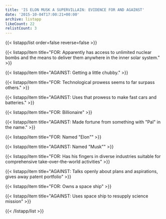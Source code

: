 ```yaml
---
title: 'IS ELON MUSK A SUPERVILLAIN: EVIDENCE FOR AND AGAINST'
date: '2015-10-04T17:00:21+00:00'
archive: listapp
likeCount: 22
relistCount: 3
---
```


<!--more-->

{{< listapp/list order=false reverse=false >}}

   {{< listapp/item title="FOR: Apparently has access to unlimited nuclear bombs and the means to deliver them anywhere in the inner solar system." >}}

   {{< listapp/item title="AGAINST: Getting a little chubby." >}}

   {{< listapp/item title="FOR: Technological prowess seems to far surpass others." >}}

   {{< listapp/item title="AGAINST: Uses that prowess to make fast cars and batteries." >}}

   {{< listapp/item title="FOR: Billionaire" >}}

   {{< listapp/item title="AGAINST: Made fortune from something with \"Pal\" in the name." >}}

   {{< listapp/item title="FOR: Named \"Elon\"" >}}

   {{< listapp/item title="AGAINST: Named \"Musk\"" >}}

   {{< listapp/item title="FOR: Has his fingers in diverse industries suitable for comprehensive take-over-the-world activities" >}}

   {{< listapp/item title="AGAINST: Talks openly about plans and aspirations, gives away patent portfolio" >}}

   {{< listapp/item title="FOR: Owns a space ship" >}}

   {{< listapp/item title="AGAINST: Uses space ship to resupply science mission" >}}

{{< /listapp/list >}}
